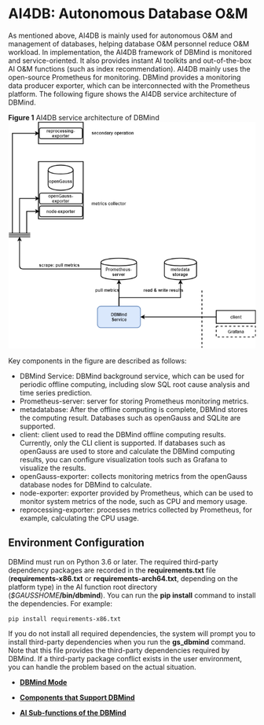 # AI4DB: Autonomous Database O&M<a name="EN-US_TOPIC_0000001243723307"></a>

As mentioned above, AI4DB is mainly used for autonomous O&M and management of databases, helping database O&M personnel reduce O&M workload. In implementation, the AI4DB framework of DBMind is monitored and service-oriented. It also provides instant AI toolkits and out-of-the-box AI O&M functions \(such as index recommendation\). AI4DB mainly uses the open-source Prometheus for monitoring. DBMind provides a monitoring data producer exporter, which can be interconnected with the Prometheus platform. The following figure shows the AI4DB service architecture of DBMind.

**Figure  1**  AI4DB service architecture of DBMind<a name="fig1555795823612"></a>  
![](figures/ai4db-service-architecture-of-dbmind.png "ai4db-service-architecture-of-dbmind")

Key components in the figure are described as follows:

-   DBMind Service: DBMind background service, which can be used for periodic offline computing, including slow SQL root cause analysis and time series prediction.
-   Prometheus-server: server for storing Prometheus monitoring metrics.
-   metadatabase: After the offline computing is complete, DBMind stores the computing result. Databases such as openGauss and SQLite are supported.
-   client: client used to read the DBMind offline computing results. Currently, only the CLI client is supported. If databases such as openGauss are used to store and calculate the DBMind computing results, you can configure visualization tools such as Grafana to visualize the results.
-   openGauss-exporter: collects monitoring metrics from the openGauss database nodes for DBMind to calculate.
-   node-exporter: exporter provided by Prometheus, which can be used to monitor system metrics of the node, such as CPU and memory usage.
-   reprocessing-exporter: processes metrics collected by Prometheus, for example, calculating the CPU usage.

## Environment Configuration<a name="section14906112131913"></a>

DBMind must run on Python 3.6 or later. The required third-party dependency packages are recorded in the  **requirements.txt**  file \(**requirements-x86.txt**  or  **requirements-arch64.txt**, depending on the platform type\) in the AI function root directory \(_$GAUSSHOME_**/bin/dbmind**\). You can run the  **pip install**  command to install the dependencies. For example:

```
pip install requirements-x86.txt
```

If you do not install all required dependencies, the system will prompt you to install third-party dependencies when you run the  **gs\_dbmind**  command. Note that this file provides the third-party dependencies required by DBMind. If a third-party package conflict exists in the user environment, you can handle the problem based on the actual situation.

-   **[DBMind Mode](dbmind-mode.md)**  

-   **[Components that Support DBMind](components-that-support-dbmind.md)**  

-   **[AI Sub-functions of the DBMind](ai-sub-functions-of-the-dbmind.md)**  


